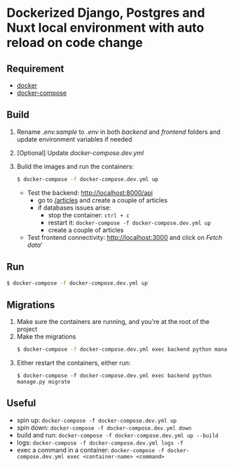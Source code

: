 # Dockerized Django, Postgres and Nuxt local environment with auto reload on code change

## Requirement

* [docker](https://docs.docker.com/engine/install/ubuntu/)
* [docker-compose](https://docs.docker.com/compose/install/)

## Build

1. Rename *.env.sample* to *.env* in both *backend* and *frontend* folders and update environment variables if needed
2. [Optional] Update *docker-compose.dev.yml*
3. Build the images and run the containers:
    ```sh
    $ docker-compose -f docker-compose.dev.yml up
    ```

    * Test the backend: [http://localhost:8000/api](http://localhost:8000/api)
        * go to [/articles](http://localhost:8000/api/articles) and create a couple of articles
        * if databases issues arise:
            * stop the container: `ctrl + c`
            * restart it: `docker-compose -f docker-compose.dev.yml up`
            * create a couple of articles
    * Test frontend connectivity: [http://localhost:3000](http://localhost:3000) and click on *Fetch data*'

## Run
   ```sh
   $ docker-compose -f docker-compose.dev.yml up
   ```

## Migrations
1. Make sure the containers are running, and you're at the root of the project
2. Make the migrations
    ```sh
    $ docker-compose -f docker-compose.dev.yml exec backend python manage.py makemigrations
    ```
3. Either restart the containers, either run:
    ```
    $ docker-compose -f docker-compose.dev.yml exec backend python manage.py migrate
    ```


## Useful
* spin up: `docker-compose -f docker-compose.dev.yml up`
* spin down: `docker-compose -f docker-compose.dev.yml down`
* build and run: `docker-compose -f docker-compose.dev.yml up --build`
* logs: `docker-compose -f docker-compose.dev.yml logs -f`
* exec a command in a container: `docker-compose -f docker-compose.dev.yml exec <container-name> <command>`
    